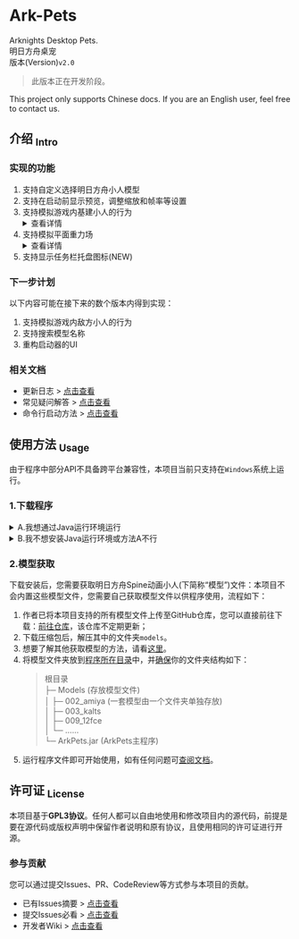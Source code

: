 Ark-Pets
==========
Arknights Desktop Pets.  
明日方舟桌宠  
版本(Version)`v2.0`
> 此版本正在开发阶段。

This project only supports Chinese docs. If you are an English user, feel free to contact us.

## 介绍 <sub>Intro</sub>
### 实现的功能
1. 支持自定义选择明日方舟小人模型
2. 支持在启动前显示预览，调整缩放和帧率等设置
3. 支持模拟游戏内基建小人的行为 <details><summary>查看详情</summary>
   1. 基建小人能够执行行走和坐下的动作
   2. 基建小人能够被鼠标点击和拖拽交互
   3. 基建小人能够执行基建动作(如有)
4. 支持模拟平面重力场 <details><summary>查看详情</summary>
   1. 桌宠在被拖拽到空中时能够自由落体
   2. 桌宠可以站立在打开的窗口的边缘上
   3. 桌宠会受地面摩擦力和空气阻力作用
   4. 桌宠会在其他桌宠靠近时被排斥推动(NEW)
   5. 桌宠活动范围的下边界距离可以调整
5. 支持显示任务栏托盘图标(NEW)

### 下一步计划
以下内容可能在接下来的数个版本内得到实现：
1. 支持模拟游戏内敌方小人的行为
2. 支持搜索模型名称
3. 重构启动器的UI

### 相关文档
- 更新日志 > [点击查看](CHANGELOG.md)
- 常见疑问解答 > [点击查看](docs/Q%26A.md)
- 命令行启动方法 > [点击查看](docs/CmdLine.md)

## 使用方法 <sub>Usage</sub>
由于程序中部分API不具备跨平台兼容性，本项目当前只支持在`Windows`系统上运行。

### 1.下载程序
<details><summary>A.我想通过Java运行环境运行</summary>

1. **配置环境**：配置`Java运行环境(JRE)`，如已配置请跳过此步。您需要在[Java官网下载](https://www.java.com/download)JRE安装包，然后根据安装包的提示完成安装。
2. **下载ArkPets.jar**：[前往这里](https://github.com/isHarryh/Ark-Pets/releases)下载`.jar`格式的程序文件。
</details>

<details><summary>B.我不想安装Java运行环境或方法A不行</summary>

1. **下载ArkPets_Setup.exe**：[前往这里](https://github.com/isHarryh/Ark-Pets/releases)下载`.exe`格式的程序文件。
2. **安装**：根据上面下载的安装包的提示完成安装。
</details>

### 2.模型获取
下载安装后，您需要获取明日方舟Spine动画小人(下简称“模型”)文件：本项目不会内置这些模型文件，您需要自己获取模型文件以供程序使用，流程如下：
1. 作者已将本项目支持的所有模型文件上传至GitHub仓库，您可以直接前往下载：[前往仓库](https://github.com/isHarryh/Ark-Models)，该仓库不定期更新；
2. 下载压缩包后，解压其中的文件夹`models`。
3. 想要了解其他获取模型的方法，请看[这里](docs/GetModels.md)。
4. 将模型文件夹放到<u>程序所在目录</u>中，并<u>确保</u>你的文件夹结构如下：
   > 根目录  
   > ├─ Models (存放模型文件)  
   > │  ├─ 002_amiya (一套模型由一个文件夹单独存放)  
   > │  ├─ 003_kalts  
   > │  ├─ 009_12fce  
   > │  └─ ……  
   > └─ ArkPets.jar (ArkPets主程序)
5. 运行程序文件即可开始使用，如有任何问题可[查阅文档](#相关文档)。

## 许可证 <sub>License</sub>
本项目基于**GPL3协议**。任何人都可以自由地使用和修改项目内的源代码，前提是要在源代码或版权声明中保留作者说明和原有协议，且使用相同的许可证进行开源。

### 参与贡献
您可以通过提交Issues、PR、CodeReview等方式参与本项目的贡献。
- 已有Issues摘要 > [点击查看](docs/Issues.md#已有议题)
- 提交Issues必看 > [点击查看](docs/Issues.md#议题规范)
- 开发者Wiki > [点击查看](https://github.com/isHarryh/Ark-Pets/wiki)
